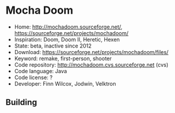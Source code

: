 # Mocha Doom

- Home: http://mochadoom.sourceforge.net/, https://sourceforge.net/projects/mochadoom/
- Inspiration: Doom, Doom II, Heretic, Hexen
- State: beta, inactive since 2012
- Download: https://sourceforge.net/projects/mochadoom/files/
- Keyword: remake, first-person, shooter
- Code repository: http://mochadoom.cvs.sourceforge.net (cvs)
- Code language: Java
- Code license: ?
- Developer: Finn Wilcox, Jodwin, Velktron

## Building
